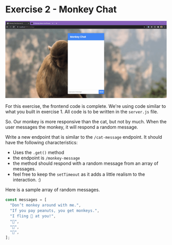 # Exercise 2 - Monkey Chat

![exercise 2](../lecture/assets/exercise-2.gif)

For this exercise, the frontend code is complete. We're using code similar to what you built in exercise 1. All code is to be written in the `server.js` file.

So. Our monkey is more responsive than the cat, but not by much. When the user messages the monkey, it will respond a random message.

Write a new endpoint that is similar to the `/cat-message` endpoint. It should have the following characteristics:

- Uses the `.get()` method
- the endpoint is `/monkey-message`
- the method should respond with a random message from an array of messages.
- feel free to keep the `setTimeout` as it adds a little realism to the interaction. :)

Here is a sample array of random messages.

```js
const messages = [
  "Don’t monkey around with me.",
  "If you pay peanuts, you get monkeys.",
  "I fling 💩 at you!",
  "🙊",
  "🙈",
  "🙉",
];
```
